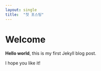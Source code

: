 ```yaml
---
layout: single
title:  "첫 포스팅"
---
```


# Welcome

**Hello world**, this is my first Jekyll blog post.

I hope you like it!